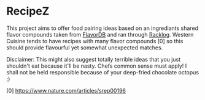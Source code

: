# RecipeZ

This project aims to offer food pairing ideas based on an ingrediants shared flavor compounds taken from [FlavorDB](https://cosylab.iiitd.edu.in/flavordb/) and ran through [Racklog](https://docs.racket-lang.org/racklog/). Western Cuisine tends to have recipes with many flavor compounds [0] so this should provide flavourful yet somewhat unexpected matches. 

Disclaimer: This might also suggest totally terrible ideas that you just shouldn't eat because it'll be nasty. Chefs common sense must apply! I shall not be held responsible because of your deep-fried chocolate octopus ;)

[0] https://www.nature.com/articles/srep00196
